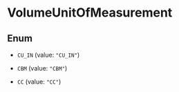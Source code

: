 
# VolumeUnitOfMeasurement

## Enum


* `CU_IN` (value: `"CU_IN"`)

* `CBM` (value: `"CBM"`)

* `CC` (value: `"CC"`)



